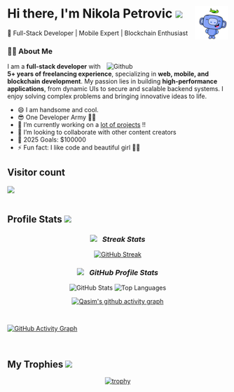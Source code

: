 <h1> Hi there, I'm Nikola Petrovic <img src = "https://raw.githubusercontent.com/MartinHeinz/MartinHeinz/master/wave.gif" width = 50px>

<img width="15%" align="right" alt="Github" src="https://github.com/avinIndrasoma/avinIndrasoma/blob/main/749044136589393960.gif" />

</h1>

<p >
🚀 Full-Stack Developer | Mobile Expert | Blockchain Enthusiast  
</p>


### 👨‍💻 About Me  

<img width="55%" align="right" alt="Github" src="https://raw.githubusercontent.com/onimur/.github/master/.resources/git-header.svg" />

I am a **full-stack developer** with **5+ years of freelancing experience**, specializing in **web, mobile, and blockchain development**. My passion lies in building **high-performance applications**, from dynamic UIs to secure and scalable backend systems. I enjoy solving complex problems and bringing innovative ideas to life.

- 😄 I am handsome and cool.
- 😎 One Developer Army 💪💪
- 🔭 I’m currently working on a [lot of projects](https://github.com/echandsome0106?tab=repositories) !!
- 👯 I’m looking to collaborate with other content creators
- 🥅 2025 Goals: $100000
- ⚡ Fun fact: I like code and beautiful girl 🤣🤣

<h2> Visitor count  </h2>

<div align="left">  
  <img src="https://profile-counter.glitch.me/qasimparekh/count.svg" align="center"/> 
</div>
<br>

<h2> Profile Stats  <img width ='18px' src ='https://raw.githubusercontent.com/rahulbanerjee26/githubAboutMeGenerator/main/icons/github.svg'> </h2>

<div align="center" >

### ***<img src="https://media.giphy.com/media/KeUoFXwyzOksZrJ6D6/giphy.gif" width="30px"> &nbsp; Streak Stats***

[![GitHub Streak](https://streak-stats.demolab.com?user=echandsome0106&theme=sunset-gradient&date_format=j%20M%5B%20Y%5D)](https://git.io/streak-stats)

### ***<img src="https://media.giphy.com/media/Th4eDUkNM3BYRXnzQi/giphy.gif" width="40px"> &nbsp; GitHub Profile Stats***

  <img alt="GitHub Stats" src="https://github-readme-stats.vercel.app/api/?username=echandsome0106&show_icons=true&include_all_commits=true&count_private=true&theme=react&hide_border=true&bg_color=1F222E&title_color=4E96FFFF&icon_color=F8D866&cache_seconds=30" height="192px"/>
  <img alt="Top Languages" src="https://github-readme-stats.vercel.app/api/top-langs/?username=echandsome0106&langs_count=8&layout=compact&theme=react&hide_border=true&bg_color=1F222E&title_color=4E96FFFF&icon_color=F8D866&hide=Jupyter%20Notebook,Roff" height="192px"/>
  <br/>

[![Qasim's github activity graph](https://github-readme-activity-graph.vercel.app/graph?username=echandsome&bg_color=20222e&color=4e96ff&line=4783de&point=ffffff&area=true&hide_border=true)]()

</div>

<br/>

[![GitHub Activity Graph](https://github-readme-activity-graph.vercel.app/graph?username=echandsome0106&bg_color=20222e&color=4e96ff&line=4783de&point=ffffff&area=true&hide_border=true)](https://github.com/ashutosh00710/github-readme-activity-graph)

</div>
<br>




<h2> My Trophies  <img width ='20px' src ='https://media.giphy.com/media/HwBlFQZFcAoUcPHZdX/giphy.gif'> </h2>

<div align="center" >

[![trophy](https://github-profile-trophy.vercel.app/?username=echandsome0106&theme=onedark)]()
</div>


